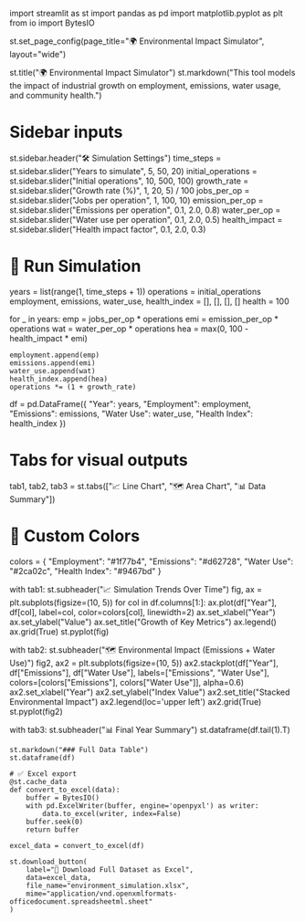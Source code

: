 import streamlit as st
import pandas as pd
import matplotlib.pyplot as plt
from io import BytesIO

st.set_page_config(page_title="🌍 Environmental Impact Simulator", layout="wide")

st.title("🌍 Environmental Impact Simulator")
st.markdown("This tool models the impact of industrial growth on employment, emissions, water usage, and community health.")

# Sidebar inputs
st.sidebar.header("🛠️ Simulation Settings")
time_steps = st.sidebar.slider("Years to simulate", 5, 50, 20)
initial_operations = st.sidebar.slider("Initial operations", 10, 500, 100)
growth_rate = st.sidebar.slider("Growth rate (%)", 1, 20, 5) / 100
jobs_per_op = st.sidebar.slider("Jobs per operation", 1, 100, 10)
emission_per_op = st.sidebar.slider("Emissions per operation", 0.1, 2.0, 0.8)
water_per_op = st.sidebar.slider("Water use per operation", 0.1, 2.0, 0.5)
health_impact = st.sidebar.slider("Health impact factor", 0.1, 2.0, 0.3)

# 🧠 Run Simulation
years = list(range(1, time_steps + 1))
operations = initial_operations
employment, emissions, water_use, health_index = [], [], [], []
health = 100

for _ in years:
    emp = jobs_per_op * operations
    emi = emission_per_op * operations
    wat = water_per_op * operations
    hea = max(0, 100 - health_impact * emi)

    employment.append(emp)
    emissions.append(emi)
    water_use.append(wat)
    health_index.append(hea)
    operations *= (1 + growth_rate)

df = pd.DataFrame({
    "Year": years,
    "Employment": employment,
    "Emissions": emissions,
    "Water Use": water_use,
    "Health Index": health_index
})

# Tabs for visual outputs
tab1, tab2, tab3 = st.tabs(["📈 Line Chart", "🗺️ Area Chart", "📊 Data Summary"])

# 🎨 Custom Colors
colors = {
    "Employment": "#1f77b4",
    "Emissions": "#d62728",
    "Water Use": "#2ca02c",
    "Health Index": "#9467bd"
}

with tab1:
    st.subheader("📈 Simulation Trends Over Time")
    fig, ax = plt.subplots(figsize=(10, 5))
    for col in df.columns[1:]:
        ax.plot(df["Year"], df[col], label=col, color=colors[col], linewidth=2)
    ax.set_xlabel("Year")
    ax.set_ylabel("Value")
    ax.set_title("Growth of Key Metrics")
    ax.legend()
    ax.grid(True)
    st.pyplot(fig)

with tab2:
    st.subheader("🗺️ Environmental Impact (Emissions + Water Use)")
    fig2, ax2 = plt.subplots(figsize=(10, 5))
    ax2.stackplot(df["Year"], df["Emissions"], df["Water Use"],
                  labels=["Emissions", "Water Use"],
                  colors=[colors["Emissions"], colors["Water Use"]],
                  alpha=0.6)
    ax2.set_xlabel("Year")
    ax2.set_ylabel("Index Value")
    ax2.set_title("Stacked Environmental Impact")
    ax2.legend(loc='upper left')
    ax2.grid(True)
    st.pyplot(fig2)

with tab3:
    st.subheader("📊 Final Year Summary")
    st.dataframe(df.tail(1).T)

    st.markdown("### Full Data Table")
    st.dataframe(df)

    # ✅ Excel export
    @st.cache_data
    def convert_to_excel(data):
        buffer = BytesIO()
        with pd.ExcelWriter(buffer, engine='openpyxl') as writer:
            data.to_excel(writer, index=False)
        buffer.seek(0)
        return buffer

    excel_data = convert_to_excel(df)

    st.download_button(
        label="💾 Download Full Dataset as Excel",
        data=excel_data,
        file_name="environment_simulation.xlsx",
        mime="application/vnd.openxmlformats-officedocument.spreadsheetml.sheet"
    )

